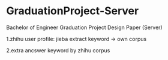 # GraduationProject-Server
Bachelor of Engineer Graduation Project Design Paper (Server)

1.zhihu user profile:
jieba extract keyword -> own corpus

2.extra ancswer keyword by zhihu corpus
